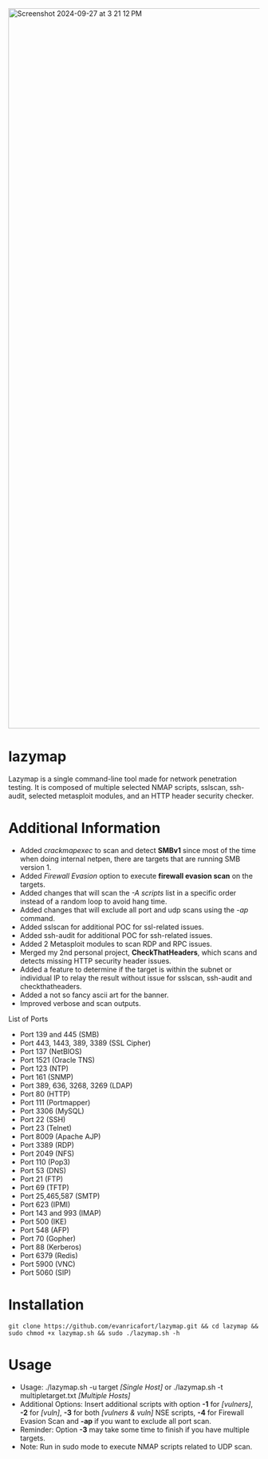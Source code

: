<img width="1440" alt="Screenshot 2024-09-27 at 3 21 12 PM" src="https://github.com/user-attachments/assets/ad01a031-adcb-4e3f-99cf-abf7cf52784b">

# lazymap

Lazymap is a single command-line tool made for network penetration testing. It is composed of multiple selected NMAP scripts, sslscan, ssh-audit, selected metasploit modules, and an HTTP header security checker.

# Additional Information

* Added _crackmapexec_ to scan and detect **SMBv1** since most of the time when doing internal netpen, there are targets that are running SMB version 1.
* Added _Firewall Evasion_ option to execute **firewall evasion scan** on the targets.
* Added changes that will scan the _-A scripts_ list in a specific order instead of a random loop to avoid hang time.
* Added changes that will exclude all port and udp scans using the _-ap_ command.
* Added sslscan for additional POC for ssl-related issues.
* Added ssh-audit for additional POC for ssh-related issues.
* Added 2 Metasploit modules to scan RDP and RPC issues.
* Merged my 2nd personal project, **CheckThatHeaders**, which scans and detects missing HTTP security header issues.
* Added a feature to determine if the target is within the subnet or individual IP to relay the result without issue for sslscan, ssh-audit and checkthatheaders.
* Added a not so fancy ascii art for the banner.
* Improved verbose and scan outputs.

List of Ports
- Port 139 and 445 (SMB)
- Port 443, 1443, 389, 3389 (SSL Cipher)
- Port 137 (NetBIOS)
- Port 1521 (Oracle TNS)
- Port 123 (NTP)
- Port 161 (SNMP)
- Port 389, 636, 3268, 3269 (LDAP)
- Port 80 (HTTP)
- Port 111 (Portmapper)
- Port 3306 (MySQL)
- Port 22 (SSH)
- Port 23 (Telnet)
- Port 8009 (Apache AJP)
- Port 3389 (RDP)
- Port 2049 (NFS)
- Port 110 (Pop3)
- Port 53 (DNS)
- Port 21 (FTP)
- Port 69 (TFTP)
- Port 25,465,587 (SMTP)
- Port 623 (IPMI)
- Port 143 and 993 (IMAP)
- Port 500 (IKE)
- Port 548 (AFP)
- Port 70 (Gopher)
- Port 88 (Kerberos)
- Port 6379 (Redis)
- Port 5900 (VNC)
- Port 5060 (SIP)
  
# Installation

```
git clone https://github.com/evanricafort/lazymap.git && cd lazymap && sudo chmod +x lazymap.sh && sudo ./lazymap.sh -h
```

# Usage

- Usage: ./lazymap.sh -u target _[Single Host]_ or ./lazymap.sh -t multipletarget.txt _[Multiple Hosts]_
- Additional Options: Insert additional scripts with option **-1** for _[vulners]_, **-2** for _[vuln]_, **-3** for both _[vulners & vuln]_ NSE scripts, **-4** for Firewall Evasion Scan and **-ap** if you want to exclude all port scan.
- Reminder: Option **-3** may take some time to finish if you have multiple targets.
- Note: Run in sudo mode to execute NMAP scripts related to UDP scan.
